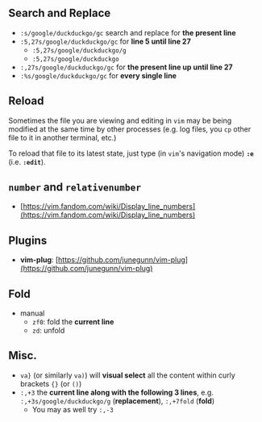## Search and Replace
- <code>:s/google/duckduckgo/gc</code> search and replace for <b>the present line</b>
- <code>:5,27s/google/duckduckgo/gc</code> for <b>line 5 until line 27</b>
  - <code>:5,27s/google/duckduckgo/g</code>
  - <code>:5,27s/google/duckduckgo</code>
- <code>:,27s/google/duckduckgo/gc</code> for <b>the present line up until line 27</b>
- <code>:%s/google/duckduckgo/gc</code> for <b>every single line</b>


## Reload
Sometimes the file you are viewing and editing in <code>vim</code> may be being modified at the same time by other processes (e.g.  log files, you <code>cp</code> other file to it in another terminal, etc.)

To reload that file to its latest state, just type (in <code>vim</code>'s navigation mode) <code><b>:e</b></code> (i.e. <code><b>:edit</b></code>).


## `number` and `relativenumber`
- [https://vim.fandom.com/wiki/Display_line_numbers](https://vim.fandom.com/wiki/Display_line_numbers)


## Plugins
- **vim-plug**: [https://github.com/junegunn/vim-plug](https://github.com/junegunn/vim-plug)

## Fold
- manual
    - `zf0`: fold the **current line**
    - `zd`: unfold 

## Misc.
- `va}` (or similarly `va)`) will **visual select** all the content within curly brackets `{}` (or `()`)
- `:,+3` the **current line along with the following 3 lines**, e.g. `:,+3s/google/duckduckgo/g` (**replacement**), `:,+7fold` (**fold**)
    - You may as well try `:,-3`



